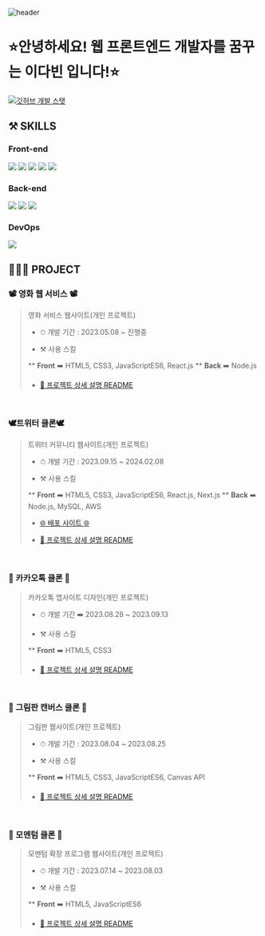 <!-- ---------- ---------- ---------- ---------- ---------- 메인 헤더 ---------- ---------- ---------- ---------- ---------- -->
![header](https://capsule-render.vercel.app/api?type=waving&color=gradient&weight=500&height=300&section=header&text=✨Hello,Everyone!!✨&fontSize=60)

# ⭐안녕하세요! 웹 프론트엔드 개발자를 꿈꾸는 이다빈 입니다!⭐
<!-- 깃허브 스탯 표기(순위 대신 깃허브 로고 표시) -->
[![깃허브 개발 스탯](https://github-readme-stats.vercel.app/api?username=Yeon-seong&count_private=true&show_icons=true&theme=ambient_gradient&weight=50&height=200&rank_icon=github)](https://github.com/anuraghazra/github-readme-stats)
<br>

## ⚒️ SKILLS
### Front-end
<img src="https://img.shields.io/badge/HTML5-E34F26?style=for-the-badge&logo=html5&logoColor=white"/> <img src="https://img.shields.io/badge/CSS3-1572B6?style=for-the-badge&logo=CSS3&logoColor=white"> <img src="https://img.shields.io/badge/JavaScript-F7DF1E?style=for-the-badge&logo=JavaScript&logoColor=white"/>
<img src="https://img.shields.io/badge/React-20232A?style=for-the-badge&logo=react&logoColor=61DAFB"/> <img src="https://img.shields.io/badge/Next.js-000?logo=nextdotjs&logoColor=fff&style=for-the-badge"/>
### Back-end
<img src="https://img.shields.io/badge/Node.js-43853D?style=for-the-badge&logo=node.js&logoColor=white"/> <img src="https://img.shields.io/badge/MySQL-005C84?style=for-the-badge&logo=mysql&logoColor=white"/> <img src="https://img.shields.io/badge/Amazon_AWS-FF9900?style=for-the-badge&logo=amazonaws&logoColor=white"/>
### DevOps
<img src="https://img.shields.io/badge/GitHub-100000?style=for-the-badge&logo=github&logoColor=white"/>


## 👩🏻‍💻 PROJECT
### 📽 영화 웹 서비스 📽
> 영화 서비스 웹사이트(개인 프로젝트)
> * <p>⏱ 개발 기간 : 2023.05.08 ~ 진행중</p>
> * <p>⚒️ 사용 스킬</p>
> ** <b>Front</b> ➡️ HTML5, CSS3, JavaScriptES6, React.js
> ** <b>Back</b> ➡️ Node.js
> * <a href="https://github.com/Yeon-seong/react-movie-web"> <p>🔗 프로젝트 상세 설명 README</p> </a>
<br>

### 🕊트위터 클론🕊
> 트위터 커뮤니티 웹사이트(개인 프로젝트)
> * <p>⏱ 개발 기간 : 2023.09.15 ~ 2024.02.08</p>
> * <p>⚒️ 사용 스킬 </p>
> ** <b>Front</b> ➡️ HTML5, CSS3, JavaScriptES6, React.js, Next.js
> ** <b>Back</b> ➡️ Node.js, MySQL, AWS
> * <a href="http://nodebird.xyz/"> <p>🌐 배포 사이트 🌐</p> </a>
> * <a href="https://github.com/Yeon-seong/react-nodebird"> <p>🔗 프로젝트 상세 설명 README</p> </a>
<br>

### 💬 카카오톡 클론 💬
> 카카오톡 앱사이트 디자인(개인 프로젝트)
> * <p>⏱ 개발 기간 ➡️ 2023.08.28 ~ 2023.09.13</p>
> * <p>⚒️ 사용 스킬</p>
> ** <b>Front</b> ➡️ HTML5, CSS3
> * <a href="https://github.com/Yeon-seong/FrontEnd_Project"> <p>🔗 프로젝트 상세 설명 README</p> </a>
<br>

### 🎨 그림판 캔버스 클론 🎨
> 그림판 웹사이트(개인 프로젝트)
> * <p>⏱ 개발 기간 : 2023.08.04 ~ 2023.08.25</p>
> * <p>⚒️ 사용 스킬</p>
> ** <b>Front</b> ➡️ HTML5, CSS3, JavaScriptES6, Canvas API
> * <a href="https://github.com/Yeon-seong/FrontEnd_Project"> <p>🔗 프로젝트 상세 설명 README</p> </a>
<br>

### 📒 모멘텀 클론 📒
> 모멘텀 확장 프로그램 웹사이트(개인 프로젝트)
> * <p>⏱ 개발 기간 : 2023.07.14 ~ 2023.08.03</p>
> * <p>⚒️ 사용 스킬</p>
> ** <b>Front</b> ➡️ HTML5, JavaScriptES6
> * <a href="https://github.com/Yeon-seong/FrontEnd_Project"> <p>🔗 프로젝트 상세 설명 README</p> </a>
<br>

